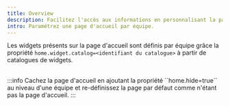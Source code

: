 ```yaml
---
title: Overview
description: Facilitez l'accès aux informations en personnalisant la page d'accueil
intro: Paramétrez une page d'accueil par équipe.
---
```


Les widgets présents sur la page d'accueil sont définis par équipe grâce la propriété ``home.widget.catalog=<identifiant du catalogue>`` à partir de catalogues de widgets.


<br/>
:::info
Cachez la page d'accueil en ajoutant la propriété ``home.hide=true`` au niveau d'une équipe et re-définissez la page par défaut comme n'étant pas la page d'accueil.
:::